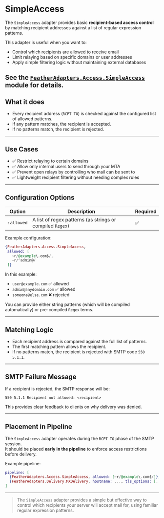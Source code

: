 # SimpleAccess

The `SimpleAccess` adapter provides basic **recipient-based access control** by matching recipient addresses against a list of regular expression patterns.

This adapter is useful when you want to:

- Control which recipients are allowed to receive email
- Limit relaying based on specific domains or user addresses
- Apply simple filtering logic without maintaining external databases

See the [`FeatherAdapters.Access.SimpleAccess`](`FeatherAdapters.Access.SimpleAccess`) module for details.
---

## What it does

- Every recipient address (`RCPT TO`) is checked against the configured list of allowed patterns.
- If any pattern matches, the recipient is accepted.
- If no patterns match, the recipient is rejected.

---

## Use Cases

- ✅ Restrict relaying to certain domains
- ✅ Allow only internal users to send through your MTA
- ✅ Prevent open relays by controlling who mail can be sent to
- ✅ Lightweight recipient filtering without needing complex rules

---

## Configuration Options

| Option | Description | Required |
|--------|-------------|-----------|
| `:allowed` | A list of regex patterns (as strings or compiled `Regex`) | ✅ |

Example configuration:

```elixir
{FeatherAdapters.Access.SimpleAccess,
 allowed: [
   ~r/@example\.com$/,
   ~r/^admin@/
 ]}
```

In this example:

- `user@example.com` ✅ allowed
- `admin@anydomain.com` ✅ allowed
- `someone@else.com` ❌ rejected

You can provide either string patterns (which will be compiled automatically) or pre-compiled `Regex` terms.

---

## Matching Logic

- Each recipient address is compared against the full list of patterns.
- The first matching pattern allows the recipient.
- If no patterns match, the recipient is rejected with SMTP code `550 5.1.1`.

---

## SMTP Failure Message

If a recipient is rejected, the SMTP response will be:

```
550 5.1.1 Recipient not allowed: <recipient>
```

This provides clear feedback to clients on why delivery was denied.

---

## Placement in Pipeline

The `SimpleAccess` adapter operates during the `RCPT TO` phase of the SMTP session.  
It should be placed **early in the pipeline** to enforce access restrictions before delivery.

Example pipeline:

```elixir
pipeline: [
  {FeatherAdapters.Access.SimpleAccess, allowed: [~r/@example\.com$/]},
  {FeatherAdapters.Delivery.MXDelivery, hostname: ..., tls_options: [...]}
]
```

---

> The `SimpleAccess` adapter provides a simple but effective way to control which recipients your server will accept mail for, using familiar regular expression patterns.


